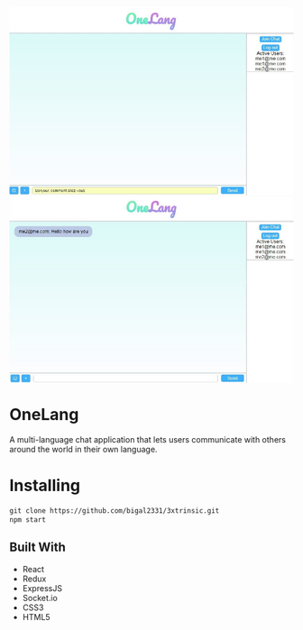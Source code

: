<p style="text-align: center;">
	<img src="/public/frenchChat.JPG" align="top" />
	<img src="/public/frenchChatResult.JPG" align="top"/>
</p>


# OneLang

A multi-language chat application that lets users communicate with others around the world in their own language.



# Installing


```
git clone https://github.com/bigal2331/3xtrinsic.git
npm start
```
## Built With

* React
* Redux
* ExpressJS
* Socket.io
* CSS3
* HTML5
